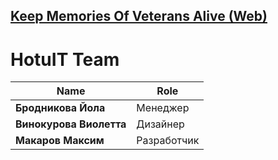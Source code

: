 ## [Keep Memories Of Veterans Alive (Web)](https://kmova.tmfox.ru")

# HotuIT Team
|**Name**|**Role**|
|---------------|-------------|
|**Бродникова Йола**|Менеджер|
|**Винокурова Виолетта**|Дизайнер|
|**Макаров Максим**|Разработчик|
